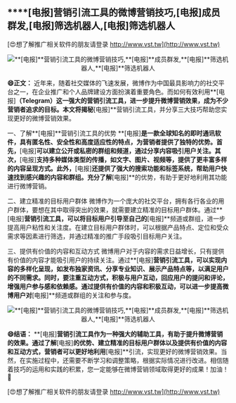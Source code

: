 ## ****[电报]**营销引流工具的微博营销技巧,**[电报]**成员群发,**[电报]**筛选机器人,**[电报]**筛选机器人**

[😍想了解推广相关软件的朋友请登录 http://www.vst.tw](http://www.vst.tw)

 <center><img src="https://vst.tw/MP4/tuiguang/png/4.png" alt="**[电报]**营销引流工具的微博营销技巧,**[电报]**成员群发,**[电报]**筛选机器人,**[电报]**筛选机器人"></center>

**😄正文：**
近年来，随着社交媒体的飞速发展，微博作为中国最具影响力的社交平台之一，在企业推广和个人品牌建设方面扮演着重要角色。而如何有效利用**[电报]**（Telegram）这一强大的营销引流工具，进一步提升微博营销效果，成为不少营销者追求的目标。本文将揭秘**[电报]**营销引流工具，并分享三大技巧帮助您实现更好的微博营销效果。

一、了解**[电报]**营销引流工具的优势
**[电报]**是一款全球知名的即时通讯软件，具有匿名性、安全性和高度适应性的特点，为营销者提供了独特的优势。首先，**[电报]**可以建立公开或私密的群组和频道，通过分享内容吸引用户关注。其次，**[电报]**支持多种媒体类型的传播，如文字、图片、视频等，提供了更丰富多样的内容呈现方式。此外，**[电报]**还提供了强大的搜索功能和标签系统，帮助用户快速找到感兴趣的内容和群组。充分了解**[电报]**的优势，有助于更好地利用其功能进行微博营销。

二、建立精准的目标用户群体
微博作为一个庞大的社交平台，拥有各行各业的用户群体，要想在其中取得突出的效果，就需要建立精准的目标用户群体。通过**[电报]**营销引流工具，可以将目标用户引导至自己的**[电报]**频道或群组，进一步提高用户粘性和关注度。在建立目标用户群体时，可以根据产品特点、定位和受众需求等因素进行筛选，并通过精准的推广手段吸引目标用户关注。

三、提供有价值的内容和互动方式
微博用户对于内容的需求日益增长，只有提供有价值的内容才能吸引用户的持续关注。通过**[电报]**营销引流工具，可以实现内容的多样化呈现，如发布独家资讯、分享专业知识、展示产品特点等，以满足用户的不同需求。同时，要注重互动方式，积极与用户互动，回应用户的提问和评论，增强用户参与感和依赖感。通过提供有价值的内容和积极互动，可以进一步提高微博用户对**[电报]**频道或群组的关注和参与度。

 <center><img src="https://vst.tw/MP4/tuiguang/png/5.png" alt="**[电报]**营销引流工具的微博营销技巧,**[电报]**成员群发,**[电报]**筛选机器人,**[电报]**筛选机器人"></center>

**😄结语：**
**[电报]**营销引流工具作为一种强大的辅助工具，有助于提升微博营销的效果。通过了解**[电报]**的优势、建立精准的目标用户群体以及提供有价值的内容和互动方式，营销者可以更好地利用**[电报]**引流，实现更好的微博营销效果。当然，在实施过程中，还需要不断学习和调整策略，根据实际情况进行改进。相信随着技巧的运用和实践的积累，您一定能够在微博营销领域取得更好的成果！加油！💪

[😍想了解推广相关软件的朋友请登录 http://www.vst.tw](http://www.vst.tw)



